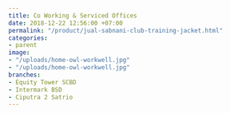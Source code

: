 ```yaml
---
title: Co Working & Serviced Offices
date: 2018-12-22 12:56:00 +07:00
permalink: "/product/jual-sabnani-club-training-jacket.html"
categories:
- parent
image:
- "/uploads/home-owl-workwell.jpg"
- "/uploads/home-owl-workwell.jpg"
branches:
- Equity Tower SCBD
- Intermark BSD
- Ciputra 2 Satrio
---
```


